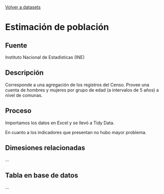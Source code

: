 [Volver a datasets](../datasets.md)

# Estimación de población

## Fuente

Instituto Nacional de Estadísticas (INE)

## Descripción

Corresponde a una agregación de los registros del Censo. Provee una cuenta de hombres y mujeres por grupo de edad (a intervalos de 5 años) a nivel de comunas.

## Proceso

Importamos los datos en Excel y se llevó a Tidy Data.

En cuanto a los indicadores que presentan no hubo mayor problema.

## Dimesiones relacionadas
...

## Tabla en base de datos
...



